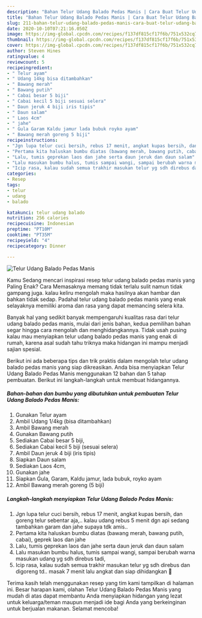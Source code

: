 ```yaml
---
description: "Bahan Telur Udang Balado Pedas Manis | Cara Buat Telur Udang Balado Pedas Manis Yang Menggugah Selera"
title: "Bahan Telur Udang Balado Pedas Manis | Cara Buat Telur Udang Balado Pedas Manis Yang Menggugah Selera"
slug: 211-bahan-telur-udang-balado-pedas-manis-cara-buat-telur-udang-balado-pedas-manis-yang-menggugah-selera
date: 2020-10-10T07:21:16.050Z
image: https://img-global.cpcdn.com/recipes/f137df815cf17f6b/751x532cq70/telur-udang-balado-pedas-manis-foto-resep-utama.jpg
thumbnail: https://img-global.cpcdn.com/recipes/f137df815cf17f6b/751x532cq70/telur-udang-balado-pedas-manis-foto-resep-utama.jpg
cover: https://img-global.cpcdn.com/recipes/f137df815cf17f6b/751x532cq70/telur-udang-balado-pedas-manis-foto-resep-utama.jpg
author: Steven Hines
ratingvalue: 4
reviewcount: 5
recipeingredient:
- " Telur ayam"
- " Udang 14kg bisa ditambahkan"
- " Bawang merah"
- " Bawang putih"
- " Cabai besar 5 biji"
- " Cabai kecil 5 biji sesuai selera"
- " Daun jeruk 4 biji iris tipis"
- " Daun salam"
- " Laos 4cm"
- " jahe"
- " Gula Garam Kaldu jamur lada bubuk royko ayam"
- " Bawang merah goreng 5 biji"
recipeinstructions:
- "Jgn lupa telur cuci bersih, rebus 17 menit, angkat kupas bersih, dan goreng telur sebentar aja,.. kalau udang rebus 5 menit dgn api sedang tambahkan garam dan jahe supaya tdk amis.."
- "Pertama kita haluskan bumbu diatas (bawang merah, bawang putih, cabai), geprek laos dan jahe"
- "Lalu, tumis geprekan laos dan jahe serta daun jeruk dan daun salam"
- "Lalu masukan bumbu halus, tumis sampai wangi, sampai berubah warna masukan udang yg sdh direbus tadi,"
- "Icip rasa, kalau sudah semua trakhir masukan telur yg sdh direbus dan digoreng td.. masak 7 menit lalu angkat dan siap dihidangkan 🙂"
categories:
- Resep
tags:
- telur
- udang
- balado

katakunci: telur udang balado 
nutrition: 256 calories
recipecuisine: Indonesian
preptime: "PT10M"
cooktime: "PT35M"
recipeyield: "4"
recipecategory: Dinner

---
```



![Telur Udang Balado Pedas Manis](https://img-global.cpcdn.com/recipes/f137df815cf17f6b/751x532cq70/telur-udang-balado-pedas-manis-foto-resep-utama.jpg)

Kamu Sedang mencari inspirasi resep telur udang balado pedas manis yang Paling Enak? Cara Memasaknya memang tidak terlalu sulit namun tidak gampang juga. kalau keliru mengolah maka hasilnya akan hambar dan bahkan tidak sedap. Padahal telur udang balado pedas manis yang enak selayaknya memiliki aroma dan rasa yang dapat memancing selera kita.



Banyak hal yang sedikit banyak mempengaruhi kualitas rasa dari telur udang balado pedas manis, mulai dari jenis bahan, kedua pemilihan bahan segar hingga cara mengolah dan menghidangkannya. Tidak usah pusing kalau mau menyiapkan telur udang balado pedas manis yang enak di rumah, karena asal sudah tahu triknya maka hidangan ini mampu menjadi sajian spesial.


Berikut ini ada beberapa tips dan trik praktis dalam mengolah telur udang balado pedas manis yang siap dikreasikan. Anda bisa menyiapkan Telur Udang Balado Pedas Manis menggunakan 12 bahan dan 5 tahap pembuatan. Berikut ini langkah-langkah untuk membuat hidangannya.

<!--inarticleads1-->

##### Bahan-bahan dan bumbu yang dibutuhkan untuk pembuatan Telur Udang Balado Pedas Manis:

1. Gunakan  Telur ayam
1. Ambil  Udang 1/4kg (bisa ditambahkan)
1. Ambil  Bawang merah
1. Gunakan  Bawang putih
1. Sediakan  Cabai besar 5 biji,
1. Sediakan  Cabai kecil 5 biji (sesuai selera)
1. Ambil  Daun jeruk 4 biji (iris tipis)
1. Siapkan  Daun salam
1. Sediakan  Laos 4cm,
1. Gunakan  jahe
1. Siapkan  Gula, Garam, Kaldu jamur, lada bubuk, royko ayam
1. Ambil  Bawang merah goreng (5 biji)




<!--inarticleads2-->

##### Langkah-langkah menyiapkan Telur Udang Balado Pedas Manis:

1. Jgn lupa telur cuci bersih, rebus 17 menit, angkat kupas bersih, dan goreng telur sebentar aja,.. kalau udang rebus 5 menit dgn api sedang tambahkan garam dan jahe supaya tdk amis..
1. Pertama kita haluskan bumbu diatas (bawang merah, bawang putih, cabai), geprek laos dan jahe
1. Lalu, tumis geprekan laos dan jahe serta daun jeruk dan daun salam
1. Lalu masukan bumbu halus, tumis sampai wangi, sampai berubah warna masukan udang yg sdh direbus tadi,
1. Icip rasa, kalau sudah semua trakhir masukan telur yg sdh direbus dan digoreng td.. masak 7 menit lalu angkat dan siap dihidangkan 🙂




Terima kasih telah menggunakan resep yang tim kami tampilkan di halaman ini. Besar harapan kami, olahan Telur Udang Balado Pedas Manis yang mudah di atas dapat membantu Anda menyiapkan hidangan yang lezat untuk keluarga/teman maupun menjadi ide bagi Anda yang berkeinginan untuk berjualan makanan. Selamat mencoba!
